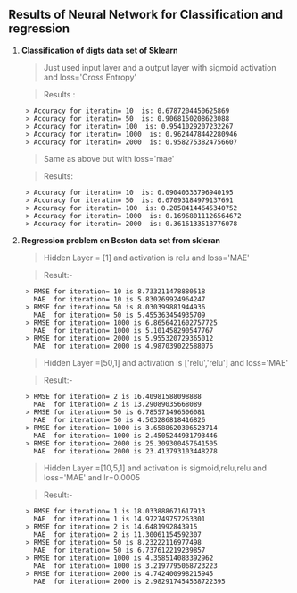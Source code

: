 ## Results of Neural Network for Classification and regression

1. **Classification of digts data set of Sklearn**
    
    > Just used input layer and a output layer with sigmoid activation and loss='Cross Entropy'

    > Results : 

        > Accuracy for iteratin= 10  is: 0.6787204450625869
        > Accuracy for iteratin= 50  is: 0.9068150208623088
        > Accuracy for iteratin= 100  is: 0.9541029207232267
        > Accuracy for iteratin= 1000  is: 0.9624478442280946
        > Accuracy for iteratin= 2000  is: 0.9582753824756607
    
    > Same as above but with loss='mae'

    >Results: 

        > Accuracy for iteratin= 10  is: 0.09040333796940195
        > Accuracy for iteratin= 50  is: 0.07093184979137691
        > Accuracy for iteratin= 100  is: 0.20584144645340752
        > Accuracy for iteratin= 1000  is: 0.16968011126564672
        > Accuracy for iteratin= 2000  is: 0.3616133518776078

2. **Regression problem on Boston data set from skleran**

    > Hidden Layer = [1] and activation is relu and loss='MAE'

    > Result:- 

        > RMSE for iteration= 10 is 8.733211478880518
          MAE  for iteration= 10 is 5.830269924964247
        > RMSE for iteration= 50 is 8.030399881944936
          MAE  for iteration= 50 is 5.455363454935709
        > RMSE for iteration= 1000 is 6.8656421602757725
          MAE  for iteration= 1000 is 5.101458290547767
        > RMSE for iteration= 2000 is 5.955320729365012
          MAE  for iteration= 2000 is 4.987039022588076

    > Hidden Layer =[50,1] and activation is ['relu','relu'] and loss='MAE'

    > Result:-      

        > RMSE for iteration= 2 is 16.40981588098888
          MAE  for iteration= 2 is 13.29089035668089
        > RMSE for iteration= 50 is 6.785571496506081
          MAE  for iteration= 50 is 4.503286818416826
        > RMSE for iteration= 1000 is 3.6588620306523714
          MAE  for iteration= 1000 is 2.4505244931793446
        > RMSE for iteration= 2000 is 25.309300457641505
          MAE  for iteration= 2000 is 23.413793103448278

    > Hidden Layer =[10,5,1] and activation is sigmoid,relu,relu and loss='MAE' and lr=0.0005

    > Result:- 

        > RMSE for iteration= 1 is 18.033888671617913
          MAE  for iteration= 1 is 14.972749757263301
        > RMSE for iteration= 2 is 14.6481992843915
          MAE  for iteration= 2 is 11.30061154592307
        > RMSE for iteration= 50 is 8.23222116977498
          MAE  for iteration= 50 is 6.737612219239857
        > RMSE for iteration= 1000 is 4.358514083392962
          MAE  for iteration= 1000 is 3.2197795068723223
        > RMSE for iteration= 2000 is 4.742400998215945
          MAE  for iteration= 2000 is 2.982917454538722395     

